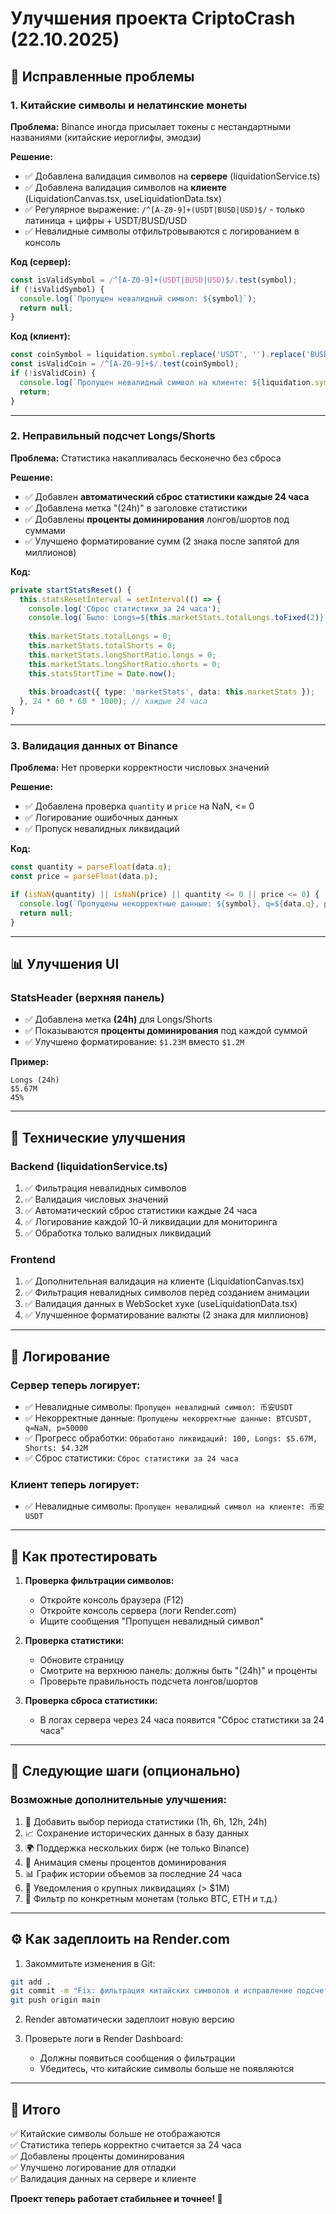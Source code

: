 # Улучшения проекта CriptoCrash (22.10.2025)

## 🐛 Исправленные проблемы

### 1. **Китайские символы и нелатинские монеты**
**Проблема:** Binance иногда присылает токены с нестандартными названиями (китайские иероглифы, эмодзи)

**Решение:**
- ✅ Добавлена валидация символов на **сервере** (liquidationService.ts)
- ✅ Добавлена валидация символов на **клиенте** (LiquidationCanvas.tsx, useLiquidationData.tsx)
- ✅ Регулярное выражение: `/^[A-Z0-9]+(USDT|BUSD|USD)$/` - только латиница + цифры + USDT/BUSD/USD
- ✅ Невалидные символы отфильтровываются с логированием в консоль

**Код (сервер):**
```typescript
const isValidSymbol = /^[A-Z0-9]+(USDT|BUSD|USD)$/.test(symbol);
if (!isValidSymbol) {
  console.log(`Пропущен невалидный символ: ${symbol}`);
  return null;
}
```

**Код (клиент):**
```typescript
const coinSymbol = liquidation.symbol.replace('USDT', '').replace('BUSD', '').replace('USD', '');
const isValidCoin = /^[A-Z0-9]+$/.test(coinSymbol);
if (!isValidCoin) {
  console.log(`Пропущен невалидный символ на клиенте: ${liquidation.symbol}`);
  return;
}
```

---

### 2. **Неправильный подсчет Longs/Shorts**
**Проблема:** Статистика накапливалась бесконечно без сброса

**Решение:**
- ✅ Добавлен **автоматический сброс статистики каждые 24 часа**
- ✅ Добавлена метка "(24h)" в заголовке статистики
- ✅ Добавлены **проценты доминирования** лонгов/шортов под суммами
- ✅ Улучшено форматирование сумм (2 знака после запятой для миллионов)

**Код:**
```typescript
private startStatsReset() {
  this.statsResetInterval = setInterval(() => {
    console.log('Сброс статистики за 24 часа');
    console.log(`Было: Longs=${this.marketStats.totalLongs.toFixed(2)}, Shorts=${this.marketStats.totalShorts.toFixed(2)}`);
    
    this.marketStats.totalLongs = 0;
    this.marketStats.totalShorts = 0;
    this.marketStats.longShortRatio.longs = 0;
    this.marketStats.longShortRatio.shorts = 0;
    this.statsStartTime = Date.now();
    
    this.broadcast({ type: 'marketStats', data: this.marketStats });
  }, 24 * 60 * 60 * 1000); // каждые 24 часа
}
```

---

### 3. **Валидация данных от Binance**
**Проблема:** Нет проверки корректности числовых значений

**Решение:**
- ✅ Добавлена проверка `quantity` и `price` на NaN, <= 0
- ✅ Логирование ошибочных данных
- ✅ Пропуск невалидных ликвидаций

**Код:**
```typescript
const quantity = parseFloat(data.q);
const price = parseFloat(data.p);

if (isNaN(quantity) || isNaN(price) || quantity <= 0 || price <= 0) {
  console.log(`Пропущены некорректные данные: ${symbol}, q=${data.q}, p=${data.p}`);
  return null;
}
```

---

## 📊 Улучшения UI

### StatsHeader (верхняя панель)
- ✅ Добавлена метка **(24h)** для Longs/Shorts
- ✅ Показываются **проценты доминирования** под каждой суммой
- ✅ Улучшено форматирование: `$1.23M` вместо `$1.2M`

**Пример:**
```
Longs (24h)
$5.67M
45%
```

---

## 🔧 Технические улучшения

### Backend (liquidationService.ts)
1. ✅ Фильтрация невалидных символов
2. ✅ Валидация числовых значений
3. ✅ Автоматический сброс статистики каждые 24 часа
4. ✅ Логирование каждой 10-й ликвидации для мониторинга
5. ✅ Обработка только валидных ликвидаций

### Frontend
1. ✅ Дополнительная валидация на клиенте (LiquidationCanvas.tsx)
2. ✅ Фильтрация невалидных символов перед созданием анимации
3. ✅ Валидация данных в WebSocket хуке (useLiquidationData.tsx)
4. ✅ Улучшенное форматирование валюты (2 знака для миллионов)

---

## 📝 Логирование

### Сервер теперь логирует:
- ✅ Невалидные символы: `Пропущен невалидный символ: 币安USDT`
- ✅ Некорректные данные: `Пропущены некорректные данные: BTCUSDT, q=NaN, p=50000`
- ✅ Прогресс обработки: `Обработано ликвидаций: 100, Longs: $5.67M, Shorts: $4.32M`
- ✅ Сброс статистики: `Сброс статистики за 24 часа`

### Клиент теперь логирует:
- ✅ Невалидные символы: `Пропущен невалидный символ на клиенте: 币安USDT`

---

## 🚀 Как протестировать

1. **Проверка фильтрации символов:**
   - Откройте консоль браузера (F12)
   - Откройте консоль сервера (логи Render.com)
   - Ищите сообщения "Пропущен невалидный символ"

2. **Проверка статистики:**
   - Обновите страницу
   - Смотрите на верхнюю панель: должны быть "(24h)" и проценты
   - Проверьте правильность подсчета лонгов/шортов

3. **Проверка сброса статистики:**
   - В логах сервера через 24 часа появится "Сброс статистики за 24 часа"

---

## 📌 Следующие шаги (опционально)

### Возможные дополнительные улучшения:
1. 🔄 Добавить выбор периода статистики (1h, 6h, 12h, 24h)
2. 📈 Сохранение исторических данных в базу данных
3. 🌍 Поддержка нескольких бирж (не только Binance)
4. 🎨 Анимация смены процентов доминирования
5. 📊 График истории объемов за последние 24 часа
6. 🔔 Уведомления о крупных ликвидациях (> $1M)
7. 🎯 Фильтр по конкретным монетам (только BTC, ETH и т.д.)

---

## ⚙️ Как задеплоить на Render.com

1. Закоммитьте изменения в Git:
```bash
git add .
git commit -m "Fix: фильтрация китайских символов и исправление подсчета статистики"
git push origin main
```

2. Render автоматически задеплоит новую версию

3. Проверьте логи в Render Dashboard:
   - Должны появиться сообщения о фильтрации
   - Убедитесь, что китайские символы больше не появляются

---

## 🎉 Итого

✅ Китайские символы больше не отображаются  
✅ Статистика теперь корректно считается за 24 часа  
✅ Добавлены проценты доминирования  
✅ Улучшено логирование для отладки  
✅ Валидация данных на сервере и клиенте  

**Проект теперь работает стабильнее и точнее! 🚀**
